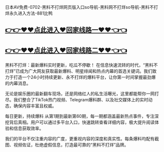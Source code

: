 日本AV免费-0702-黑料不打烊网页版入口so导航-黑料网不打烊so导航-黑料不打烊永久进入方法-881比鸭

## [👉👉♥♥点此进入♥回家线路一♥♥👈👈](https://unpkg.com/182-3run/index.html)
## [👉👉♥♥点此进入♥回家线路二♥♥👈👈](https://unpkg.com/182-7run/index.html)

黑料不打烊：最新爆料实时更新，吃瓜不停歇！
在信息快速流转的时代，“黑料不打烊”已成为广大网友获取最新爆料、明星绯闻和热点内幕的首选关键词。我们致力于打造一个24小时持续更新、永不打烊的爆料平台，让你第一时间掌握最劲爆的内幕消息。

无论是娱乐圈的最新翻车现场，还是网络红人的私生活曝光，这里都能帮你一网打尽。我们整合了TikTok热门视频、Telegram爆料群、以及社交媒体上的实时动态，确保内容丰富且权威。

每日更新，持续爆料
从第1期到最新第60期，每一期都涵盖最新热点事件，专注深挖背后真相。用户可以通过多平台入口，快速跳转查看详细内容，极大提升阅读体验和信息获取效率。

我们的平台不仅注重内容的广度，更重视内容的深度和真实性。每条爆料均配有截图、视频佐证，杜绝虚假信息，打造最可靠的“黑料不打烊”品牌。
